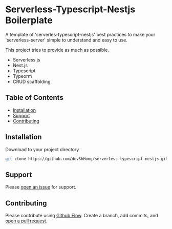 # Serverless-Typescript-Nestjs Boilerplate

A template of 'serverles-typescript-nestjs' best practices to make your 'serverless-server' simple to understand and easy to use.

This project tries to provide as much as possible.

- Serverless.js
- Nest.js
- Typescript
- Typeorm
- CRUD scaffolding

## Table of Contents

- [Installation](#installation)
- [Support](#support)
- [Contributing](#contributing)

## Installation

Download to your project directory

```sh
git clone https://github.com/devShHong/serverless-typescript-nestjs.git
```

## Support

Please [open an issue](https://github.com/devShHong/serverless-typescript-nestjs/issues/new) for support.

## Contributing

Please contribute using [Github Flow](https://guides.github.com/introduction/flow/). Create a branch, add commits, and [open a pull request](https://github.com/devShHong/serverless-typescript-nestjs/compare/).
